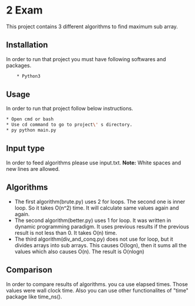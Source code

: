 # 2 Exam

This project contains 3 different algorithms to find maximum sub array.

## Installation

In order to run that project you must have following softwares and packages.

```bash
    * Python3
```

## Usage

In order to run that project follow below instructions.

```bash
* Open cmd or bash
* Use cd command to go to project\' s directory.
* py python main.py
```

## Input type

In order to feed algorithms please use input.txt.
__Note:__ White spaces and new lines are allowed.

## Algorithms

* The first algorithm(brute.py) uses 2 for loops. The second one is inner loop. So it takes O(n^2) time. It will calculate same values again and again.
* The second algorithm(better.py) uses 1 for loop. It was written in dynamic programming paradigm. It uses previous results if the previous result is not less than 0. It takes O(n) time.
* The third algorithm(div_and_conq.py) does not use for loop, but it divides arrays into sub arrays. This causes O(logn), then it sums all the values which also causes O(n). The result is O(nlogn)

## Comparison

In order to compare results of algorithms. you ca use elapsed times. Those values were wall clock time.
Also you can use other functionalites of "time" package like time_ns().
